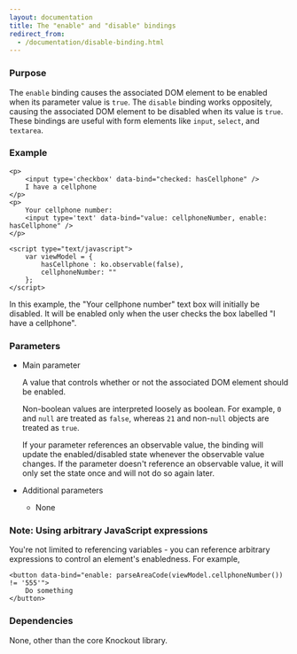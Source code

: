```yaml
---
layout: documentation
title: The "enable" and "disable" bindings
redirect_from: 
  - /documentation/disable-binding.html
---
```


### Purpose
The `enable` binding causes the associated DOM element to be enabled when its parameter value is `true`. The `disable` binding works oppositely, causing the associated DOM element to be disabled when its value is `true`. These bindings are useful with form elements like `input`, `select`, and `textarea`.

### Example
    <p>
        <input type='checkbox' data-bind="checked: hasCellphone" />
        I have a cellphone
    </p>
    <p>
        Your cellphone number:
        <input type='text' data-bind="value: cellphoneNumber, enable: hasCellphone" />
    </p>
    
    <script type="text/javascript">
        var viewModel = {
            hasCellphone : ko.observable(false),
            cellphoneNumber: ""
        };
    </script>

In this example, the "Your cellphone number" text box will initially be disabled. It will be enabled only when the user checks the box labelled "I have a cellphone".

### Parameters

  * Main parameter
   
    A value that controls whether or not the associated DOM element should be enabled.
   
    Non-boolean values are interpreted loosely as boolean. For example, `0` and `null` are treated as `false`, whereas `21` and non-`null` objects are treated as `true`.
   
    If your parameter references an observable value, the binding will update the enabled/disabled state whenever the observable value changes. If the parameter doesn't reference an observable value, it will only set the state once and will not do so again later.   
      
  * Additional parameters 

     * None

### Note: Using arbitrary JavaScript expressions

You're not limited to referencing variables - you can reference arbitrary expressions to control an element's enabledness. For example,

    <button data-bind="enable: parseAreaCode(viewModel.cellphoneNumber()) != '555'">
        Do something
    </button>

### Dependencies

None, other than the core Knockout library.